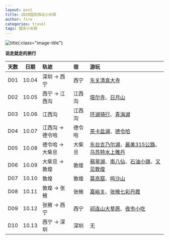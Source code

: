 ```yaml
---
layout: post
title: 2020国庆西北小长假
author: fire
categories: travel 
tags: 国庆小长假
---
```


![title](//image.sideproject.cn/travel/202010/bicycle-title.jpg){:class="image-title"}

**说走就走的旅行**

| 天数 | 日期 | 轨迹 | 宿 | 游玩 |
|:--- | :---: | :--- | :--- | :--- |
| D01 | 10.04 | 深圳 -> 西宁 | 西宁 | [东关清真大寺](/qinghai/dong-guan-qing-zhen-si.html) |
| D02 | 10.05 | 西宁 -> 江西沟 | 江西沟 | [塔尔寺](/qinghai/ta-er-temple.html)、[日月山](/qinghai/ri-yue-shan.html) |
| D03 | 10.06 | 江西沟 | 江西沟 | [环湖骑行](/qinghai/bicycle.html)、[青海湖](/qinghai/qing-hai-lake.html) |
| D04 | 10.07 | 江西沟 -> 德令哈 | 德令哈 | [茶卡盐湖](/qinghai/cha-ka-salt-lake.html)、[德令哈](/qinghai/de-ling-ha.html) |
| D05 | 10.08 | 德令哈 -> 大柴旦 | 大柴旦 | [东台吉乃尔湖](/qinghai/dong-tai-ji-nai-hu.html)、[最美315公路](/qinghai/oad-315.html)、[乌苏特水上雅丹](/qinghai/shui-shang-ya-dan.html) |
| D06 | 10.09 | 大柴旦 -> 敦煌 | 敦煌 | [翡翠湖](/qinghai/fei-cui-hu.html)、[南八仙](/qinghai/nan-ba-xian.html)、[石油小镇](/gansu/shi-you-xiao-zhen.html)、[又见敦煌](/gansu/you-jian-dun-huang.html) |
| D07 | 10.10 | 敦煌 | 敦煌 | [莫高窟](/gansu/mo-gao-ku.html)、[鸣沙山](/gansu/ming-sha-shan.html) |
| D08 | 10.11 | 敦煌 -> 张掖 | 张掖 | [嘉峪关](/gansu/jia-yu-guan.html)、[张掖七彩丹霞](/gansu/qi-cai-dan-xia.html) |
| D09 | 10.12 | 张掖 -> 西宁 | 西宁 | [祁连山大草原](/gansu/qi-lian-shan.html)、[夜市小吃](/qinghai/xiao-chi.html) |
| D10 | 10.13 | 西宁 -> 深圳 | 深圳 | 无 |

